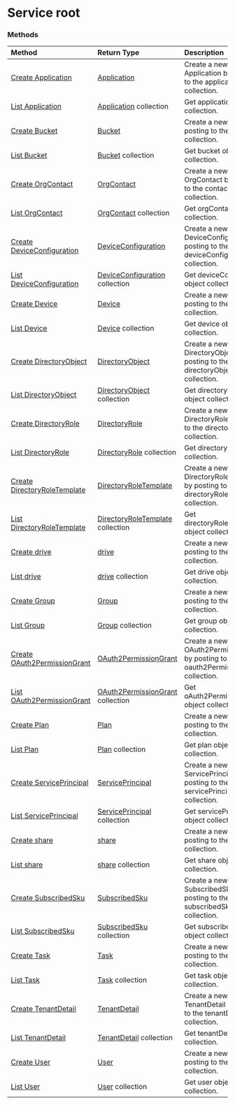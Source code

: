 # Service root


### Methods

| Method		   | Return Type	|Description|
|:---------------|:--------|:----------|
|[Create Application](../api/application_post_applications.md) |[Application](application.md)| Create a new Application by posting to the applications collection.|
|[List Application](../api/application_list.md) | [Application](application.md) collection |Get application object collection. |
|[Create Bucket](../api/bucket_post_buckets.md) |[Bucket](bucket.md)| Create a new Bucket by posting to the buckets collection.|
|[List Bucket](../api/bucket_list.md) | [Bucket](bucket.md) collection |Get bucket object collection. |
|[Create OrgContact](../api/orgcontact_post_contacts.md) |[OrgContact](orgcontact.md)| Create a new OrgContact by posting to the contacts collection.|
|[List OrgContact](../api/orgcontact_list.md) | [OrgContact](orgcontact.md) collection |Get orgContact object collection. |
|[Create DeviceConfiguration](../api/deviceconfiguration_post_deviceconfiguration.md) |[DeviceConfiguration](deviceconfiguration.md)| Create a new DeviceConfiguration by posting to the deviceConfiguration collection.|
|[List DeviceConfiguration](../api/deviceconfiguration_list.md) | [DeviceConfiguration](deviceconfiguration.md) collection |Get deviceConfiguration object collection. |
|[Create Device](../api/device_post_devices.md) |[Device](device.md)| Create a new Device by posting to the devices collection.|
|[List Device](../api/device_list.md) | [Device](device.md) collection |Get device object collection. |
|[Create DirectoryObject](../api/directoryobject_post_directoryobjects.md) |[DirectoryObject](directoryobject.md)| Create a new DirectoryObject by posting to the directoryObjects collection.|
|[List DirectoryObject](../api/directoryobject_list.md) | [DirectoryObject](directoryobject.md) collection |Get directoryObject object collection. |
|[Create DirectoryRole](../api/directoryrole_post_directoryroles.md) |[DirectoryRole](directoryrole.md)| Create a new DirectoryRole by posting to the directoryRoles collection.|
|[List DirectoryRole](../api/directoryrole_list.md) | [DirectoryRole](directoryrole.md) collection |Get directoryRole object collection. |
|[Create DirectoryRoleTemplate](../api/directoryroletemplate_post_directoryroletemplates.md) |[DirectoryRoleTemplate](directoryroletemplate.md)| Create a new DirectoryRoleTemplate by posting to the directoryRoleTemplates collection.|
|[List DirectoryRoleTemplate](../api/directoryroletemplate_list.md) | [DirectoryRoleTemplate](directoryroletemplate.md) collection |Get directoryRoleTemplate object collection. |
|[Create drive](../api/drive_post_drives.md) |[drive](drive.md)| Create a new drive by posting to the drives collection.|
|[List drive](../api/drive_list.md) | [drive](drive.md) collection |Get drive object collection. |
|[Create Group](../api/group_post_groups.md) |[Group](group.md)| Create a new Group by posting to the groups collection.|
|[List Group](../api/group_list.md) | [Group](group.md) collection |Get group object collection. |
|[Create OAuth2PermissionGrant](../api/oauth2permissiongrant_post_oauth2permissiongrants.md) |[OAuth2PermissionGrant](oauth2permissiongrant.md)| Create a new OAuth2PermissionGrant by posting to the oauth2PermissionGrants collection.|
|[List OAuth2PermissionGrant](../api/oauth2permissiongrant_list.md) | [OAuth2PermissionGrant](oauth2permissiongrant.md) collection |Get oAuth2PermissionGrant object collection. |
|[Create Plan](../api/plan_post_plans.md) |[Plan](plan.md)| Create a new Plan by posting to the plans collection.|
|[List Plan](../api/plan_list.md) | [Plan](plan.md) collection |Get plan object collection. |
|[Create ServicePrincipal](../api/serviceprincipal_post_serviceprincipals.md) |[ServicePrincipal](serviceprincipal.md)| Create a new ServicePrincipal by posting to the servicePrincipals collection.|
|[List ServicePrincipal](../api/serviceprincipal_list.md) | [ServicePrincipal](serviceprincipal.md) collection |Get servicePrincipal object collection. |
|[Create share](../api/share_post_shares.md) |[share](share.md)| Create a new share by posting to the shares collection.|
|[List share](../api/share_list.md) | [share](share.md) collection |Get share object collection. |
|[Create SubscribedSku](../api/subscribedsku_post_subscribedskus.md) |[SubscribedSku](subscribedsku.md)| Create a new SubscribedSku by posting to the subscribedSkus collection.|
|[List SubscribedSku](../api/subscribedsku_list.md) | [SubscribedSku](subscribedsku.md) collection |Get subscribedSku object collection. |
|[Create Task](../api/task_post_tasks.md) |[Task](task.md)| Create a new Task by posting to the tasks collection.|
|[List Task](../api/task_list.md) | [Task](task.md) collection |Get task object collection. |
|[Create TenantDetail](../api/tenantdetail_post_tenantdetails.md) |[TenantDetail](tenantdetail.md)| Create a new TenantDetail by posting to the tenantDetails collection.|
|[List TenantDetail](../api/tenantdetail_list.md) | [TenantDetail](tenantdetail.md) collection |Get tenantDetail object collection. |
|[Create User](../api/user_post_users.md) |[User](user.md)| Create a new User by posting to the users collection.|
|[List User](../api/user_list.md) | [User](user.md) collection |Get user object collection. |

<!-- uuid: dc544a84-d0b4-4dfa-b55f-0cdebf625db8
2015-10-25 13:21:39 UTC -->
<!-- {
  "type": "#page.annotation",
  "description": "Service root",
  "keywords": "",
  "section": "documentation",
  "tocPath": ""
}-->